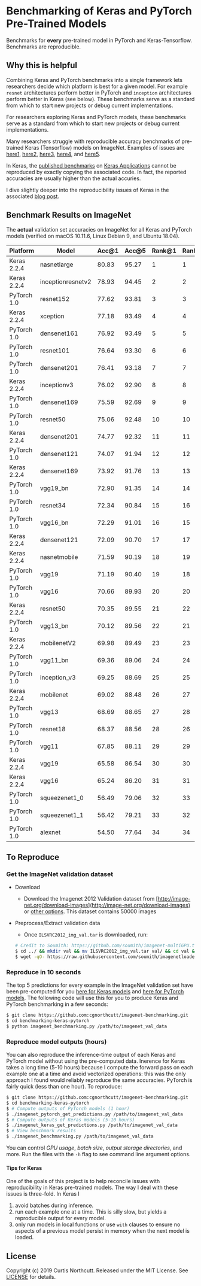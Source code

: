 # Benchmarking of Keras and PyTorch Pre-Trained Models

Benchmarks for **every** pre-trained model in PyTorch and Keras-Tensorflow. Benchmarks are reproducible.

## Why this is helpful

Combining Keras and PyTorch benchmarks into a single framework lets researchers decide which platform is best for a given model. For example `resnet` architectures perform better in PyTorch and `inception` architectures perform better in Keras (see below). These benchmarks serve as a standard from which to start new projects or debug current implementations. 

For researchers exploring Keras and PyTorch models, these benchmarks serve as a standard from which to start new projects or debug current implementations. 

Many researchers struggle with reproducible accuracy benchmarks of pre-trained Keras (Tensorflow) models on ImageNet. Examples of issues are [here1](https://github.com/keras-team/keras/issues/10040), [here2](https://github.com/keras-team/keras/issues/10979), [here3](http://blog.datumbox.com/the-batch-normalization-layer-of-keras-is-broken/), [here4](https://github.com/keras-team/keras/issues/8672), and [here5](https://github.com/keras-team/keras/issues/7848). 

In Keras, the [published benchmarks](https://keras.io/applications/#documentation-for-individual-models) on [Keras Applications](https://keras.io/applications/) cannot be reproduced by exactly copying the associated code. In fact, the reported accuracies are usually higher than the actual accuries.

I dive slightly deeper into the reproducibility issues of Keras in the associated [blog post](http://l7.curtisnorthcutt.com/towards-reproducibility-benchmarking-keras-pytorch).

## Benchmark Results on ImageNet

The **actual** validation set accuracies on ImageNet for all Keras and PyTorch models (verified on macOS 10.11.6, Linux Debian 9, and Ubuntu 18.04).

| Platform    | Model             | Acc@1 | Acc@5 | Rank@1 | Rank@5 |
|-------------|-------------------|-------|-------|--------|--------|
| Keras 2.2.4 | nasnetlarge       | 80.83 | 95.27 | 1      | 1      |
| Keras 2.2.4 | inceptionresnetv2 | 78.93 | 94.45 | 2      | 2      |
| PyTorch 1.0 | resnet152         | 77.62 | 93.81 | 3      | 3      |
| Keras 2.2.4 | xception          | 77.18 | 93.49 | 4      | 4      |
| PyTorch 1.0 | densenet161       | 76.92 | 93.49 | 5      | 5      |
| PyTorch 1.0 | resnet101         | 76.64 | 93.30 | 6      | 6      |
| PyTorch 1.0 | densenet201       | 76.41 | 93.18 | 7      | 7      |
| Keras 2.2.4 | inceptionv3       | 76.02 | 92.90 | 8      | 8      |
| PyTorch 1.0 | densenet169       | 75.59 | 92.69 | 9      | 9      |
| PyTorch 1.0 | resnet50          | 75.06 | 92.48 | 10     | 10     |
| Keras 2.2.4 | densenet201       | 74.77 | 92.32 | 11     | 11     |
| PyTorch 1.0 | densenet121       | 74.07 | 91.94 | 12     | 12     |
| Keras 2.2.4 | densenet169       | 73.92 | 91.76 | 13     | 13     |
| PyTorch 1.0 | vgg19_bn          | 72.90 | 91.35 | 14     | 14     |
| PyTorch 1.0 | resnet34          | 72.34 | 90.84 | 15     | 16     |
| PyTorch 1.0 | vgg16_bn          | 72.29 | 91.01 | 16     | 15     |
| Keras 2.2.4 | densenet121       | 72.09 | 90.70 | 17     | 17     |
| Keras 2.2.4 | nasnetmobile      | 71.59 | 90.19 | 18     | 19     |
| PyTorch 1.0 | vgg19             | 71.19 | 90.40 | 19     | 18     |
| PyTorch 1.0 | vgg16             | 70.66 | 89.93 | 20     | 20     |
| Keras 2.2.4 | resnet50          | 70.35 | 89.55 | 21     | 22     |
| PyTorch 1.0 | vgg13_bn          | 70.12 | 89.56 | 22     | 21     |
| Keras 2.2.4 | mobilenetV2       | 69.98 | 89.49 | 23     | 23     |
| PyTorch 1.0 | vgg11_bn          | 69.36 | 89.06 | 24     | 24     |
| PyTorch 1.0 | inception_v3      | 69.25 | 88.69 | 25     | 25     |
| Keras 2.2.4 | mobilenet         | 69.02 | 88.48 | 26     | 27     |
| PyTorch 1.0 | vgg13             | 68.69 | 88.65 | 27     | 28     |
| PyTorch 1.0 | resnet18          | 68.37 | 88.56 | 28     | 26     |
| PyTorch 1.0 | vgg11             | 67.85 | 88.11 | 29     | 29     |
| Keras 2.2.4 | vgg19             | 65.58 | 86.54 | 30     | 30     |
| Keras 2.2.4 | vgg16             | 65.24 | 86.20 | 31     | 31     |
| PyTorch 1.0 | squeezenet1_0     | 56.49 | 79.06 | 32     | 33     |
| PyTorch 1.0 | squeezenet1_1     | 56.42 | 79.21 | 33     | 32     |
| PyTorch 1.0 | alexnet           | 54.50 | 77.64 | 34     | 34     |



## To Reproduce

### Get the ImageNet validation dataset 

* Download
  * Download the Imagenet 2012 Validation dataset from [http://image-net.org/download-images](http://image-net.org/download-images) or [other options](http://academictorrents.com). This dataset contains 50000 images

* Preprocess/Extract validation data
  * Once `ILSVRC2012_img_val.tar` is downloaded, run:
  ```bash
  # Credit to Soumith: https://github.com/soumith/imagenet-multiGPU.torch
  $ cd ../ && mkdir val && mv ILSVRC2012_img_val.tar val/ && cd val && tar -xvf ILSVRC2012_img_val.tar
  $ wget -qO- https://raw.githubusercontent.com/soumith/imagenetloader.torch/master/valprep.sh | bash
  ```

### Reproduce in 10 seconds

The top 5 predictions for every example in the ImageNet validation set have been pre-computed for you [here for Keras models](https://github.com/cgnorthcutt/benchmarking-keras-pytorch/tree/master/keras_imagenet) and [here for PyTorch models](https://github.com/cgnorthcutt/benchmarking-keras-pytorch/tree/master/pytorch_imagenet). The following code will use this for you to produce Keras and PyTorch benchmarking in a few seconds:

```bash
$ git clone https://github.com:cgnorthcutt/imagenet-benchmarking.git
$ cd benchmarking-keras-pytorch
$ python imagenet_benchmarking.py /path/to/imagenet_val_data
```

### Reproduce model outputs (hours)

You can also reproduce the inference-time output of each Keras and PyTorch model without using the pre-computed data. Inerence for Keras takes a long time (5-10 hours) because I compute the forward pass on each example one at a time and avoid vectorized operations: this was the only approach I found would reliably reproduce the same accuracies. PyTorch is fairly quick (less than one hour). To reproduce:

```bash
$ git clone https://github.com:cgnorthcutt/imagenet-benchmarking.git
$ cd benchmarking-keras-pytorch
$ # Compute outputs of PyTorch models (1 hour)
$ ./imagenet_pytorch_get_predictions.py /path/to/imagenet_val_data
$ # Compute outputs of Keras models (5-10 hours)
$ ./imagenet_keras_get_predictions.py /path/to/imagenet_val_data
$ # View benchmark results
$ ./imagenet_benchmarking.py /path/to/imagenet_val_data
```

You can control *GPU usage*, *batch size*, *output storage directories*, and more. Run the files with the `-h` flag to see command line argument options.

#### Tips for Keras

One of the goals of this project is to help reconcile issues with reproducibility in Keras pre-trained models. The way I deal with these issues is three-fold. In Keras I 
1. avoid batches during inference.
2. run each example one at a time. This is silly slow, but yields a reproducible output for every model.
3. only run models in local functions or use `with` clauses to ensure no aspects of a previous model persist in memory when the next model is loaded.

## License

Copyright (c) 2019 Curtis Northcutt. Released under the MIT License. See [LICENSE](https://github.com/cgnorthcutt/imagenet_benchmarking/blob/master/LICENSE) for details.
